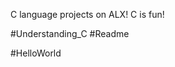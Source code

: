 
C language projects on ALX!
C is fun!

#Understanding_C
#Readme

#HelloWorld









































